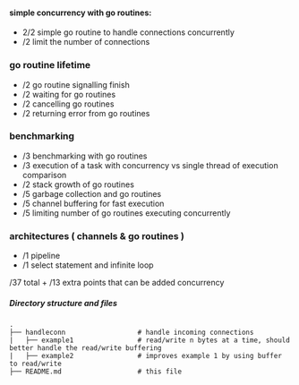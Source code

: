 #### simple concurrency with go routines:
 - 2/2 simple go routine to handle connections concurrently
 - /2 limit the number of connections
 
 ### go routine lifetime
 - /2 go routine signalling finish
 - /2 waiting for go routines
 - /2 cancelling go routines
 - /2 returning error from go routines
 
 ### benchmarking
 - /3 benchmarking with go routines
 - /3 execution of a task with concurrency vs single thread of execution comparison
 - /2 stack growth of go routines
 - /5 garbage collection and go routines
 - /5 channel buffering for fast execution 
 - /5 limiting number of go routines executing concurrently
 
 ### architectures ( channels & go routines )
 - /1 pipeline
 - /1 select statement and infinite loop
 
 
 
 /37 total + /13 extra points that can be added  concurrency
 
##### Directory structure and files

    .
    ├── handleconn                  # handle incoming connections
    |   ├── example1                # read/write n bytes at a time, should better handle the read/write buffering
    |   ├── example2                # improves example 1 by using buffer to read/write
    ├── README.md                   # this file
 
 
